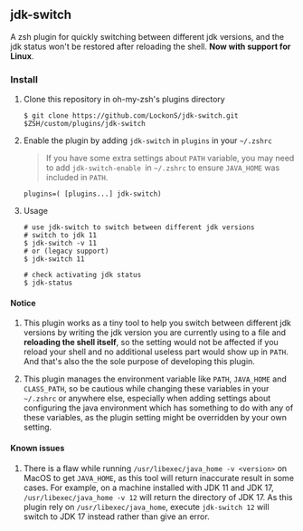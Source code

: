 ## jdk-switch
A zsh plugin for quickly switching between different jdk versions, and the jdk status won't be restored after reloading the shell. **Now with support for Linux**. 

### Install

1. Clone this repository in oh-my-zsh's plugins directory
	
	```shell
	$ git clone https://github.com/LockonS/jdk-switch.git $ZSH/custom/plugins/jdk-switch
	```
	
2. Enable the plugin by adding `jdk-switch` in `plugins` in your `~/.zshrc`

    > If you have some extra settings about `PATH` variable, you may need to add `jdk-switch-enable `in `~/.zshrc` to ensure `JAVA_HOME` was included in `PATH`.
         
	```shell
	plugins=( [plugins...] jdk-switch)
	```
	
3. Usage
	
	```shell
	# use jdk-switch to switch between different jdk versions
	# switch to jdk 11
	$ jdk-switch -v 11
	# or (legacy support)
	$ jdk-switch 11
	
	# check activating jdk status
	$ jdk-status
	```
	
	
#### Notice

1. This plugin works as a tiny tool to help you switch between different jdk versions by writing the jdk version you are currently using to a file and **reloading the shell itself**, so the setting would not be affected if you reload your shell and no additional useless part would show up in `PATH`. And that's also the the sole purpose of developing this plugin. 

2. This plugin manages the environment variable like `PATH`, `JAVA_HOME` and `CLASS_PATH`, so be cautious while changing these variables in your `~/.zshrc` or anywhere else, especially when adding settings about configuring the java environment which has something to do with any of these variables, as the plugin setting might be overridden by your own setting.
	
#### Known issues

1. There is a flaw while running `/usr/libexec/java_home -v <version>` on MacOS to get `JAVA_HOME`, as this tool will return inaccurate result in some cases. For example, on a machine installed with JDK 11 and JDK 17, `/usr/libexec/java_home -v 12` will return the directory of JDK 17. As this plugin rely on `/usr/libexec/java_home`, execute `jdk-switch 12` will switch to JDK 17 instead rather than give an error. 
	
